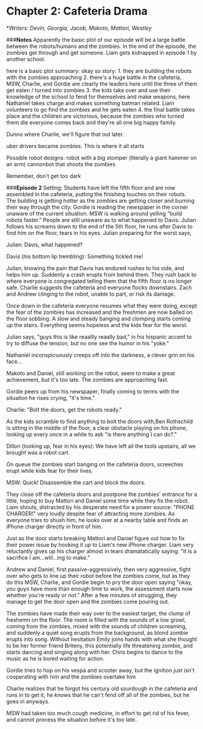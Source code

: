 # Chapter 2: Cafeteria Drama
**Writers: Devin, Georgia, Jacob, Makoto, Mattori, Westley*

###**Notes**
Apparently the basic plot of our episode will be a large battle between the robots/humans and the zombies. In the end of the episode, the zombies get through and get someone.
Liam gets kidnapped in episode 1 by another school. 

here is a basic plot summary: okay so story: 1. they are building the robots with the zombies approaching 
2. there's a huge battle in the cafeteria, MSW, Charlie, and Gordie are clearly the leaders here until the three of them get eaten / turned into zombies 
3. the kids take over and use their knowledge of the school to fend for themselves and make weapons, here Nathaniel takes charge and makes something batman related. 
	Liam volunteers to go find the zombies and he gets eaten 
4. the final battle takes place and the children are victorious, because the zombies who turned them die everyone comes back and they're all one big happy family.

Dunno where Charlie, we'll figure that out later.

uber drivers became zombies. This is where it all starts

Possible robot designs: 
robot with a big stomper (literally a giant hammer on an arm)
cannonbot that shoots the zombies

Remember, don't get too dark


###**Episode 2**
Setting:
Students have left the fifth floor and are now assembled in the cafeteria, putting the finishing touches on their robots. The building is getting hotter as the zombies are getting closer and burning their way through the city. Gordie is reading the newspaper in the corner unaware of the current situation. MSW is walking around yelling "build robots faster." People are still unaware as to what happened to Davis. Julian follows his screams down to the end of the 5th floor, he runs after Davis to find him on the floor, tears in his eyes. Julian preparing for the worst says,

Julian: Davis, what happened?

Davis (his bottom lip trembling): Something tickled me!  

Julian, knowing the pain that Davis has endured rushes to his side, and helps him up. Suddenly a crash erupts from behind them. They rush back to where everyone is congregated telling them that the fifth floor is no longer safe. Charlie suggests the cafeteria and everyone flocks downstairs. Zach and Andrew clinging to the robot, unable to part, or risk its damage. 

Once down in the cafeteria everyone resumes what they were doing, except the fear of the zombies has increased and the freshmen are now balled on the floor sobbing. A slow and steady banging and clomping starts coming up the stairs. Everything seems hopeless and the kids fear for the worst.

Julian says, "guys this is like reaallly reaally bad," in his hispanic accent to try to diffuse the tension, but no one see the humor in his "yoke."

Nathaniel inconspicuously creeps off into the darkness, a clever grin on his face...

Makoto and Daniel, still working on the robot, seem to make a great achievement, but it's too late. The zombies are approaching fast. 

Gordie peers up from his newspaper, finally coming to terms with the situation he rises crying, "it's time."

Charlie: "Bolt the doors, get the robots ready."

As the kids scramble to find anything to bolt the doors with,Ben Rothschild is sitting in the middle of the floor, a clear obstacle playing on his phone, looking up every once in a while to ask "is there anything I can do?."

Dillon (looking up, fear in his eyes): We have left all the tools upstairs, all we brought was a robot cart.

On queue the zombies start banging on the cafeteria doors, screeches erupt while kids fear for their lives. 

MSW: Quick! Disassemble the cart and block the doors.

They close off the cafeteria doors and postpone the zombies' entrance for a little, hoping to buy Mattori and Daniel some time while they fix the robot. Liam shouts, distracted by his desperate need for a power source: "PHONE CHARGER!" very loudly despite fear of attracting more zombies. As everyone tries to shush him, he looks over at a nearby table and finds an iPhone charger directly in front of him.

Just as the door starts breaking Mattori and Daniel figure out how to fix their power issue by hooking it up to Liam's new iPhone charger. Liam very reluctantly gives up his charger almost in tears dramatatically saying: "It is a sacrifice I am...will...ing to make." 

Andrew and Daniel, first passive-aggressively, then very aggressive, fight over who gets to line up their robot before the zombies come, but as they do this MSW, Charlie, and Gordie begin to pry the door open saying "okay, you guys have more than enough time to work, the assessment starts now whether you're ready or not." After a few minutes of struggling, they manage to get the door open and the zombies come pouring out.

The zombies have made their way over to the easiest target, the clump of freshemn on the floor. The room is filled with the sounds of a low growl, coming from the zombies, mixed with the sounds of children screaming, and suddenly a quiet song erupts from the background, as blond zombie erupts into song. Without hesitation Emily joins hands with what she thought to be her former friend Briteny, this potentially life threatening zombie, and starts dancing and singing along with her. Chris begins to dance to the music as he is bored waiting for action.

Gordie tries to hop on his vespa and scooter away, but the ignition just isn't cooperating with him and the zombies overtake him

Charlie realizes that he forgot his century old sourdough in the cafeteria and runs in to get it, he knows that he can't fend off all of the zombies, but he goes in anyways. 

MSW had taken too much cough medicine, in effort to get rid of his fever, and cannot process the situation before it's too late..


